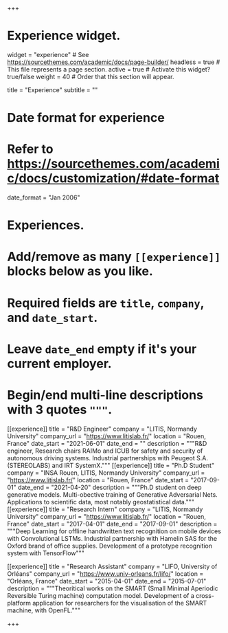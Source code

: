 +++
# Experience widget.
widget = "experience"  # See https://sourcethemes.com/academic/docs/page-builder/
headless = true  # This file represents a page section.
active = true  # Activate this widget? true/false
weight = 40  # Order that this section will appear.

title = "Experience"
subtitle = ""

# Date format for experience
#   Refer to https://sourcethemes.com/academic/docs/customization/#date-format
date_format = "Jan 2006"

# Experiences.
#   Add/remove as many `[[experience]]` blocks below as you like.
#   Required fields are `title`, `company`, and `date_start`.
#   Leave `date_end` empty if it's your current employer.
#   Begin/end multi-line descriptions with 3 quotes `"""`.
[[experience]]
  title = "R&D Engineer"
  company = "LITIS, Normandy University"
  company_url = "https://www.litislab.fr/"
  location = "Rouen, France"
  date_start = "2021-06-01"
  date_end = ""
  description = """R&D engineer, Research chairs RAIMo and ICUB for safety and security of autonomous driving systems. Industrial partnerships with Peugeot S.A. (STEREOLABS) and IRT SystemX."""
[[experience]]
  title = "Ph.D Student"
  company = "INSA Rouen, LITIS, Normandy University"
  company_url = "https://www.litislab.fr/"
  location = "Rouen, France"
  date_start = "2017-09-01"
  date_end = "2021-04-20"
  description = """Ph.D student on deep generative models. Multi-obective training of Generative Adversarial Nets. Applications to scientific data, most notably geostatistical data."""
[[experience]]
  title = "Research Intern"
  company = "LITIS, Normandy University"
  company_url = "https://www.litislab.fr/"
  location = "Rouen, France"
  date_start = "2017-04-01"
  date_end = "2017-09-01"
  description = """Deep Learning for offline handwritten text recognition on mobile devices with Convolutional LSTMs. Industrial partnership with Hamelin SAS for the Oxford brand of office supplies. Development of a prototype recognition system with TensorFlow"""

[[experience]]
  title = "Research Assistant"
  company = "LIFO, University of Orléans"
  company_url = "https://www.univ-orleans.fr/lifo/"
  location = "Orléans, France"
  date_start = "2015-04-01"
  date_end = "2015-07-01"
  description = """Theoritical works on the SMART (Small Minimal Aperiodic Reversible
Turing machine) computation model. Development of a cross-platform application for researchers for the visualisation of
the SMART machine, with OpenFL."""

+++
